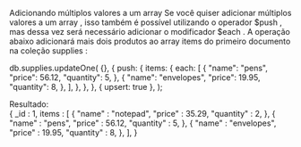 Adicionando múltiplos valores a um array
Se você quiser adicionar múltiplos valores a um array , isso também é possível utilizando o operador $push , mas dessa vez será necessário adicionar o modificador $each .
A operação abaixo adicionará mais dois produtos ao array items do primeiro documento na coleção supplies :
<p>
db.supplies.updateOne(
  {},
  {
push: {
  items: {
    each: [
          {
            "name": "pens",
            "price": 56.12,
            "quantity": 5,
          },
          {
            "name": "envelopes",
            "price": 19.95,
            "quantity": 8,
          },
        ],
      },
    },
  },
  { upsert: true },
);
<p>
Resultado:
<br>
{
  _id : 1,
  items : [
      {
          "name" : "notepad",
          "price" : 35.29,
          "quantity" : 2,
      },
      {
          "name" : "pens",
          "price" : 56.12,
          "quantity" : 5,
      },
      {
          "name" : "envelopes",
          "price" : 19.95,
          "quantity" : 8,
      },
  ],
}
